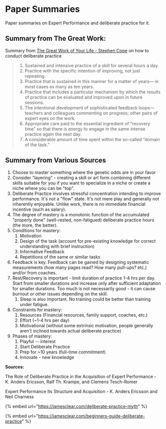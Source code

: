 # Paper Summaries

Paper summaries on Expert Performance and deliberate practice for it.

## Summary from  The Great Work:

Summary from  [The Great Work of Your Life - Stephen Cope](https://www.amazon.com/Great-Work-Your-Life-Journey/dp/055380751X) on how to conduct deliberate practice

> 1. Sustained and intensive practice of a skill for several hours a day.
> 2. Practice with the specific intention of improving, not just repeating.
> 3. Practice that is sustained in this manner for a matter of years— in most cases as many as ten years.&#x20;
> 4. Practice that includes a particular mechanism by which the results of practice can be evaluated and improved upon in future sessions.
> 5. The intentional development of sophisticated feedback loops— teachers and colleagues commenting on progress; other pairs of expert eyes on the work.
> 6. Appropriate care paid to the essential ingredient of “recovery time” so that there is energy to engage in the same intense practice again the next day.
> 7. A considerable amount of time spent within the so-called “domain of the task.”

## Summary from Various Sources

1. Choose to master something where the genetic odds are in your favor
2. Consider "layering" - creating a skill or art form combining different skills suitable for you if you want to specialize in a niche or create a niche where you can be "top".
3. Deliberate Practice involves stressful concentration intending to improve performance. It's not a "flow" state. It's not mere play and generally not inherently enjoyable. Unlike work, there is no immediate financial incentive (such as salary).&#x20;
4. The degree of mastery is a monotonic function of the accumulated "properly done" (well-rested, non-fatigued) deliberate practice hours (the more, the better).&#x20;
5. Conditions for mastery:
   1. Motivation
   2. Design of the task (account for pre-existing knowledge for correct understanding with brief instruction)
   3. Informative Feedback
   4. Repetitions of the same or similar tasks
6. Feedback is key. Feedback can be gained by designing systematic measurements (how many pages read? How many pull-ups? etc.) and/or from coaches.&#x20;
7. Rest/Recovery is important - limit duration of practice 1-4 hrs per day. Start from smaller durations and increase only after sufficient adaptation for smaller durations. Too much is not necessarily good - it can cause burnout or other issues depending on the skill.&#x20;
   1. Sleep is also important. No training could be better than training under fatigue.
8. Constraints for mastery:
   1. Resources (Financial resources, family support, coaches, etc.)
   2. Effort (\~1-4 hrs per day)
   3. Motivational (without some extrinsic motivation, people generally aren't inclined towards actual deliberate practice)
9. Phases of mastery:
   1. Playful -- interest
   2. Start Deliberate Practice
   3. Prep for \~10 years (full-time commitment)
   4. Innovate - new knowledge

**Sources:**

The Role of Deliberate Practice in the Acquisition of Expert Performance - K. Anders Ericsson, Ralf Th. Krampe, and Clemens Tesch-Romer

Expert Performance Its Structure and Acquisition - K. Anders Ericsson and Neil Charness

{% embed url="https://jamesclear.com/deliberate-practice-myth" %}

{% embed url="https://jamesclear.com/beginners-guide-deliberate-practice" %}

